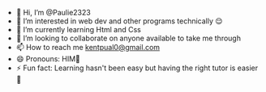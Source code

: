 - 👋 Hi, I’m @Paulie2323
- 👀 I’m interested in web dev and other programs technically 😌
- 🌱 I’m currently learning Html and Css 
- 💞️ I’m looking to collaborate on anyone available to take me through 
- 📫 How to reach me kentpual0@gmail.com
- 😄 Pronouns: HIM🤗
- ⚡ Fun fact: Learning hasn't been easy but having the right tutor is easier 🎉

<!---
Paulie2323/Paulie2323 is a ✨ special ✨ repository because its `README.md` (this file) appears on your GitHub profile.
You can click the Preview link to take a look at your changes.
--->
